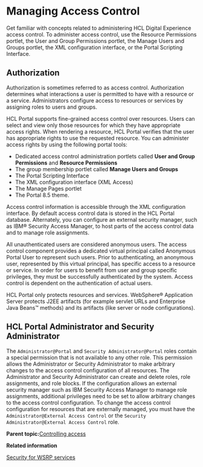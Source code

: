# Managing Access Control

Get familiar with concepts related to administering HCL Digital Experience access control. To administer access control, use the Resource Permissions portlet, the User and Group Permissions portlet, the Manage Users and Groups portlet, the XML configuration interface, or the Portal Scripting Interface.

## Authorization

Authorization is sometimes referred to as access control. Authorization determines what interactions a user is permitted to have with a resource or a service. Administrators configure access to resources or services by assigning roles to users and groups.

HCL Portal supports fine-grained access control over resources. Users can select and view only those resources for which they have appropriate access rights. When rendering a resource, HCL Portal verifies that the user has appropriate rights to use the requested resource. You can administer access rights by using the following portal tools:

-   Dedicated access control administration portlets called **User and Group Permissions** and **Resource Permissions**
-   The group membership portlet called **Manage Users and Groups**
-   The Portal Scripting Interface
-   The XML configuration interface \(XML Access\)
-   The Manage Pages portlet
-   The Portal 8.5 theme.

Access control information is accessible through the XML configuration interface. By default access control data is stored in the HCL Portal database. Alternately, you can configure an external security manager, such as IBM® Security Access Manager, to host parts of the access control data and to manage role assignments.

All unauthenticated users are considered anonymous users. The access control component provides a dedicated virtual principal called Anonymous Portal User to represent such users. Prior to authenticating, an anonymous user, represented by this virtual principal, has specific access to a resource or service. In order for users to benefit from user and group specific privileges, they must be successfully authenticated by the system. Access control is dependent on the authentication of actual users.

HCL Portal only protects resources and services. WebSphere® Application Server protects J2EE artifacts \(for example servlet URLs and Enterprise Java Beans&trade; methods\) and its artifacts \(like server or node configurations\).

## HCL Portal Administrator and Security Administrator

The `Administrator@Portal` and `Security Administrator@Portal` roles contain a special permission that is not available to any other role. This permission allows the Administrator or Security Administrator to make arbitrary changes to the access control configuration of all resources. The Administrator and Security Administrator can create and delete roles, role assignments, and role blocks. If the configuration allows an external security manager such as IBM Security Access Manager to manage role assignments, additional privileges need to be set to allow arbitrary changes to the access control configuration. To change the access control configuration for resources that are externally managed, you must have the `Administrator@External Access Control` or the `Security Administrator@External Access Control` role.

**Parent topic:**[Controlling access](../admin-system/control_access.md)

**Related information**  


[Security for WSRP services ](../admin-system/wsrpc_secy.md)

